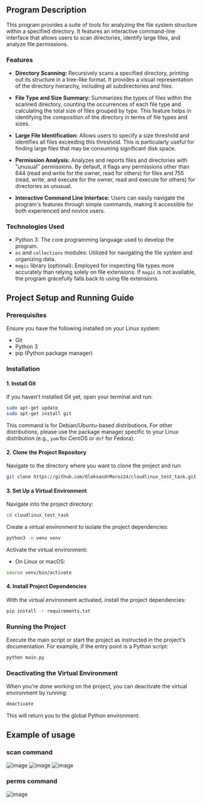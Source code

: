 ## Program Description

This program provides a suite of tools for analyzing the file system structure within a specified directory. It features an interactive command-line interface that allows users to scan directories, identify large files, and analyze file permissions.

### Features

- **Directory Scanning:** Recursively scans a specified directory, printing out its structure in a tree-like format. It provides a visual representation of the directory hierarchy, including all subdirectories and files.

- **File Type and Size Summary:** Summarizes the types of files within the scanned directory, counting the occurrences of each file type and calculating the total size of files grouped by type. This feature helps in identifying the composition of the directory in terms of file types and sizes.

- **Large File Identification:** Allows users to specify a size threshold and identifies all files exceeding this threshold. This is particularly useful for finding large files that may be consuming significant disk space.

- **Permission Analysis:** Analyzes and reports files and directories with "unusual" permissions. By default, it flags any permissions other than 644 (read and write for the owner, read for others) for files and 755 (read, write, and execute for the owner, read and execute for others) for directories as unusual.

- **Interactive Command Line Interface:** Users can easily navigate the program's features through simple commands, making it accessible for both experienced and novice users.

### Technologies Used

- Python 3: The core programming language used to develop the program.
- `os` and `collections` modules: Utilized for navigating the file system and organizing data.
- `magic` library (optional): Employed for inspecting file types more accurately than relying solely on file extensions. If `magic` is not available, the program gracefully falls back to using file extensions.


## Project Setup and Running Guide

### Prerequisites

Ensure you have the following installed on your Linux system:
- Git
- Python 3
- pip (Python package manager)

### Installation

#### 1. Install Git

If you haven't installed Git yet, open your terminal and run:

```bash
sudo apt-get update
sudo apt-get install git
```

This command is for Debian/Ubuntu-based distributions. For other distributions, please use the package manager specific to your Linux distribution (e.g., `yum` for CentOS or `dnf` for Fedora).

#### 2. Clone the Project Repository

Navigate to the directory where you want to clone the project and run:

```bash
git clone https://github.com/OleksandrMoroz24/cloudlinux_test_task.git
```

#### 3. Set Up a Virtual Environment

Navigate into the project directory:

```bash
cd cloudlinux_test_task
```

Create a virtual environment to isolate the project dependencies:

```bash
python3 -m venv venv
```

Activate the virtual environment:

- On Linux or macOS:

```bash
source venv/bin/activate
```

#### 4. Install Project Dependencies

With the virtual environment activated, install the project dependencies:

```bash
pip install -r requirements.txt
```

### Running the Project

Execute the main script or start the project as instructed in the project's documentation. For example, if the entry point is a Python script:

```bash
python main.py
```

### Deactivating the Virtual Environment

When you're done working on the project, you can deactivate the virtual environment by running:

```bash
deactivate
```

This will return you to the global Python environment.

## Example of usage
### scan command
![image](https://github.com/OleksandrMoroz24/cloudlinux_test_task/assets/140017557/329b8551-a4cb-4ca4-8cca-d98435f377b0)
![image](https://github.com/OleksandrMoroz24/cloudlinux_test_task/assets/140017557/86ed064c-90c8-414e-8def-e32740a4d93a)
![image](https://github.com/OleksandrMoroz24/cloudlinux_test_task/assets/140017557/1b894a78-a7d0-426c-ac3b-fee5c6007891)
### perms command
![image](https://github.com/OleksandrMoroz24/cloudlinux_test_task/assets/140017557/ab3bee64-1b8d-4f71-b9af-c5c489caf4e6)



